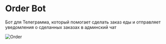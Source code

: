# Order Bot

Бот для Телеграмма, который помогает сделать заказ еды и отправляет уведомления о сделанных заказах в админский чат

![Order](https://image.ibb.co/c5Y57Q/order.png)
